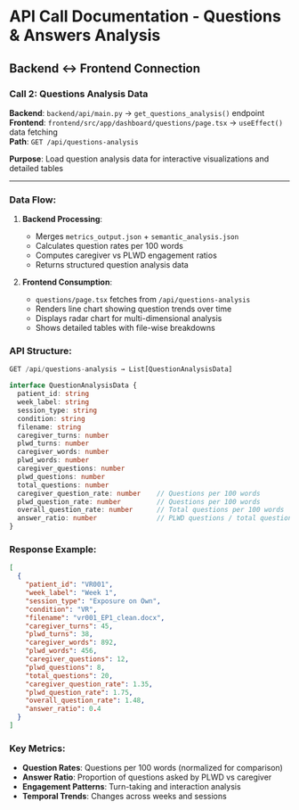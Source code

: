 # API Call Documentation - Questions & Answers Analysis

## Backend ↔ Frontend Connection

### Call 2: Questions Analysis Data
**Backend**: `backend/api/main.py` → `get_questions_analysis()` endpoint  
**Frontend**: `frontend/src/app/dashboard/questions/page.tsx` → `useEffect()` data fetching  
**Path**: `GET /api/questions-analysis`

**Purpose**: Load question analysis data for interactive visualizations and detailed tables

---

### Data Flow:
1. **Backend Processing**: 
   - Merges `metrics_output.json` + `semantic_analysis.json`
   - Calculates question rates per 100 words
   - Computes caregiver vs PLWD engagement ratios
   - Returns structured question analysis data

2. **Frontend Consumption**:
   - `questions/page.tsx` fetches from `/api/questions-analysis`
   - Renders line chart showing question trends over time
   - Displays radar chart for multi-dimensional analysis
   - Shows detailed tables with file-wise breakdowns

### API Structure:
```typescript
GET /api/questions-analysis → List[QuestionAnalysisData]

interface QuestionAnalysisData {
  patient_id: string
  week_label: string
  session_type: string
  condition: string
  filename: string
  caregiver_turns: number
  plwd_turns: number
  caregiver_words: number
  plwd_words: number
  caregiver_questions: number
  plwd_questions: number
  total_questions: number
  caregiver_question_rate: number    // Questions per 100 words
  plwd_question_rate: number         // Questions per 100 words  
  overall_question_rate: number      // Total questions per 100 words
  answer_ratio: number               // PLWD questions / total questions
}
```

### Response Example:
```json
[
  {
    "patient_id": "VR001",
    "week_label": "Week 1",
    "session_type": "Exposure on Own",
    "condition": "VR",
    "filename": "vr001_EP1_clean.docx",
    "caregiver_turns": 45,
    "plwd_turns": 38,
    "caregiver_words": 892,
    "plwd_words": 456,
    "caregiver_questions": 12,
    "plwd_questions": 8,
    "total_questions": 20,
    "caregiver_question_rate": 1.35,
    "plwd_question_rate": 1.75,
    "overall_question_rate": 1.48,
    "answer_ratio": 0.4
  }
]
```

### Key Metrics:
- **Question Rates**: Questions per 100 words (normalized for comparison)
- **Answer Ratio**: Proportion of questions asked by PLWD vs caregiver
- **Engagement Patterns**: Turn-taking and interaction analysis
- **Temporal Trends**: Changes across weeks and sessions
